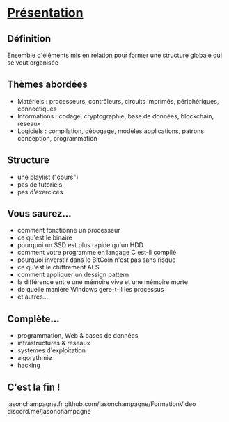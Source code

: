 # [Présentation](https://www.youtube.com/watch?v=x4yzYMZ5ZNo)

## Définition

Ensemble d'éléments mis en relation pour former une structure globale qui se veut organisée

## Thèmes abordées

* Matériels : processeurs, contrôleurs, circuits imprimés, périphériques, connectiques
* Informations : codage, cryptographie, base de données, blockchain, réseaux
* Logiciels : compilation, débogage, modèles applications, patrons conception, programmation

## Structure

* une playlist ("cours")
* pas de tutoriels
* pas d'exercices

## Vous saurez...

* comment fonctionne un processeur
* ce qu'est le binaire
* pourquoi un SSD est plus rapide qu'un HDD
* comment votre programme en langage C est-il compilé
* pourquoi inverstir dans le BitCoin n'est pas sans risque
* ce qu'est le chiffrement AES
* comment appliquer un dessign pattern
* la différence entre une mémoire vive et une mémoire morte
* de quelle manière Windows gère-t-il les processus
* et autres...

## Complète...

* programmation, Web & bases de données
* infrastructures & réseaux
* systèmes d'exploitation
* algorythmie
* hacking

## C'est la fin !

jasonchampagne.fr
github.com/jasonchampagne/FormationVideo
discord.me/jasonchampagne